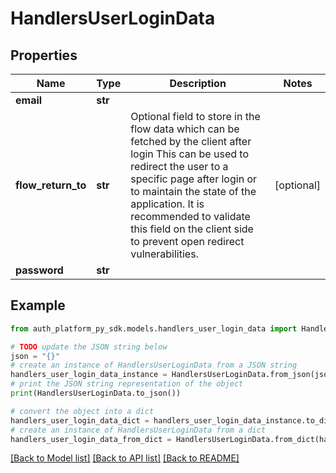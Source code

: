 # HandlersUserLoginData


## Properties

Name | Type | Description | Notes
------------ | ------------- | ------------- | -------------
**email** | **str** |  | 
**flow_return_to** | **str** | Optional field to store in the flow data which can be fetched by the client after login This can be used to redirect the user to a specific page after login or to maintain the state of the application. It is recommended to validate this field on the client side to prevent open redirect vulnerabilities. | [optional] 
**password** | **str** |  | 

## Example

```python
from auth_platform_py_sdk.models.handlers_user_login_data import HandlersUserLoginData

# TODO update the JSON string below
json = "{}"
# create an instance of HandlersUserLoginData from a JSON string
handlers_user_login_data_instance = HandlersUserLoginData.from_json(json)
# print the JSON string representation of the object
print(HandlersUserLoginData.to_json())

# convert the object into a dict
handlers_user_login_data_dict = handlers_user_login_data_instance.to_dict()
# create an instance of HandlersUserLoginData from a dict
handlers_user_login_data_from_dict = HandlersUserLoginData.from_dict(handlers_user_login_data_dict)
```
[[Back to Model list]](../README.md#documentation-for-models) [[Back to API list]](../README.md#documentation-for-api-endpoints) [[Back to README]](../README.md)


